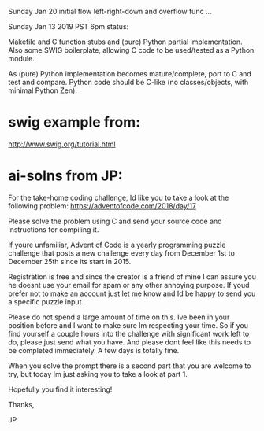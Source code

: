 Sunday Jan 20 initial flow left-right-down and overflow func ...

Sunday Jan 13 2019 PST 6pm status:

Makefile and C function stubs and (pure) Python partial implementation.
Also some SWIG boilerplate, allowing C code to be used/tested as a Python module.

As (pure) Python implementation becomes mature/complete, port to C and test and compare.
Python code should be C-like (no classes/objects, with minimal Python Zen). 

# swig example from:

http://www.swig.org/tutorial.html

# ai-solns from JP:
For the take-home coding challenge, Id like you to take a look at the following problem: https://adventofcode.com/2018/day/17

Please solve the problem using C and send your source code and instructions for compiling it.

If youre unfamiliar, Advent of Code is a yearly programming puzzle challenge that posts a new challenge every day from December 1st to December 25th since its start in 2015.

Registration is free and since the creator is a friend of mine I can assure you he doesnt use your email for spam or any other annoying purpose. If youd prefer not to make an account just let me know and Id be happy to send you a specific puzzle input.

Please do not spend a large amount of time on this. Ive been in your position before and I want to make sure Im respecting your time. So if you find yourself a couple hours into the challenge with significant work left to do, please just send what you have. And please dont feel like this needs to be completed immediately. A few days is totally fine.

When you solve the prompt there is a second part that you are welcome to try, but today Im just asking you to take a look at part 1.

Hopefully you find it interesting!

Thanks,

JP
